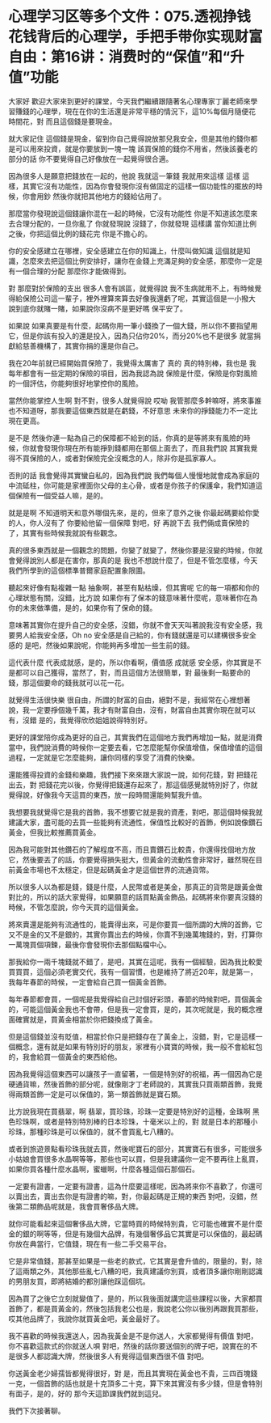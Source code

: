 # 心理学习区等多个文件：075.透视挣钱花钱背后的心理学，手把手带你实现财富自由：第16讲：消费时的“保值”和“升值”功能

大家好 歡迎大家來到更好的課堂，今天我們繼續跟隨著名心理專家丁麗老師來學習賺錢的心理學，現在在你的生活還是非常平穩的情況下，這10%每個月隨便花 時間花，對 而且這個錢是要現金。

就大家記住 這個錢是現金，留到你自己覺得說放那兒我安全，但是其他的錢你都是可以用來投資，就是你要放到一塊一塊 該買保險的錢你不用省，然後該養老的部分的話 你不要覺得自己好像放在一起覺得很合適。

因為很多人是願意把錢放在一起的，他說 我就這一筆錢 我就用來這樣 這樣 這樣，其實它沒有功能性，因為你會發現你沒有做固定的這樣一個功能性的擺放的時候，你會用鈔 然後你就把其他地方的錢給佔用了。

那麼當你發現說這個錢讓你混在一起的時候，它沒有功能性 你是不知道該怎麼來去合理分配的，一旦你亂了 你就發現說 沒錢了，你就發現 這樣講 當你知道比例之後，你把這個比例的錢花完 你是不擔心的。

你的安全感建立在哪裡，安全感建立在你的知識上，什麼叫做知識 這個就是知識，怎麼來去把這個比例安排好，讓你在金錢上充滿足夠的安全感，那麼你一定是有一個合理的分配 那麼你才能做得到。

對 那麼對於保險的支出 很多人會有誤區，就覺得說 我不生病就用不上，有時候覺得給保險公司這一輩子，裡外裡算來算去好像我還虧了呢，其實這個是一小撥大 說到底你就賭一賭，如果說你沒病不是更好嗎 保平安了。

如果說 如果真要是有什麼，起碼你用一筆小錢換了一個大錢，所以你不要指望用它，但是你該有投入的還是投入，因為只佔你20%，而分20%也不是很多 就當捐獻給慈善機構了，其實你捐的還是你自己。

我在20年前就已經開始買保險了，我覺得太厲害了 真的 真的特別棒，我也是 我每年都會有一些定期的保險的項目，因為我認為說 保險是什麼，保險是你對風險的一個評估，你能夠很好地掌控你的風險。

當然你能掌控人生啊 對不對，很多人就覺得說 哎呦 我管那麼多幹嘛呀，將來事誰也不知道呀，那我要這個東西就是在虧錢，不好意思 未來你的掙錢能力不一定比現在更高。

是不是 然後你連一點為自己的保障都不給到的話，你真的是等將來有風險的時候，你就會發現你現在所有能掙到錢都用在那個上面去了，而且我們說 其實我覺得不買保險的人，或者對保險完全沒概念的人，除非你是孤家寡人。

否則的話 我會覺得其實蠻自私的，因為我們說 我們每個人慢慢地就會成為家庭的中流砥柱，你可能是家裡面你父母的主心骨，或者是你孩子的保護傘，我們知道這個保險有一個受益人嘛，是的。

就是是啊 不知道明天和意外哪個先來，是的，但來了意外之後 你最起碼要給你愛的人，你人沒有了 你要給他留一個保障 對吧，好 再說下去 我們倆成賣保險的了，其實有些時候我就說有些觀念。

真的很多東西就是一個觀念的問題，你變了就變了，然後你要是沒變的時候，你就會覺得說別人都是在害你，那真的是 我也不想說什麼了，但是不管怎麼樣，今天我們所學到的這個標準普爾家庭配置象限圖。

聽起來好像有點複雜一點 抽象啊，甚至有點枯燥，但其實呢 它的每一項都和你的心理狀態有關，沒錯，比方說 如果你有了保本的錢意味著什麼呢，意味著你在為你的未來做準備，是的，如果你有了保命的錢。

意味著其實你在提升自己的安全感，沒錯，你就不會天天叫著說我沒有安全感，我要男人給我安全感，Oh no 安全感是自己給的，你有錢就還是可以建構很多安全感的 是吧，然後如果說呢，你能夠再多增加一些生前的錢。

這代表什麼 代表成就感，是的，所以你看啊，價值感 成就感 安全感，你其實是不是都可以自己獲得，當然了，對，而且這個方法很簡單，對 最後剩一點要命的錢，那這個要命的錢我就可以花一花。

就覺得生活很快樂 很自由，所謂的財富的自由，絕對不是，我經常在心裡想著說，我一定要掙個幾千萬，我才有財富自由，沒有，財富自由其實你現在就可以有，沒錯 是的，我覺得欣欣姐姐說得特別好。

更好的課堂陪你成為更好的自己，其實我們在這個地方我們再增加一點，就是消費當中，我們說消費的時候你一定要去看，它怎麼能幫你保值增值，保值增值的這個過程，一定就是它怎麼能夠，讓你同樣的享受了消費的快樂。

還能獲得投資的金錢和樂趣，我們接下來來跟大家說一說，如何花錢，對 把錢花出去，對 把錢花完以後，你覺得把錢還存起來了，那這個感覺就特別好了，你就覺得說，好像我今天這買的東西，放一段時間還能夠幫我升值。

我想要我就覺得它是我的首飾，我不想要它就是我的資產，對吧，那這個時候我就建議大家，盡可能的去買一些能夠有流通性，保值性比較好的首飾，例如說像鑽石 黃金，但我比較推薦買黃金。

因為我可能對其他鑽石的了解程度不高，而且賣鑽石比較貴，你還得找個地方放它，然後要丟了的話，你要覺得損失挺大，但黃金的流動性會非常好，雖然現在目前黃金市場也不太穩定，但是起碼黃金才是這個世界的流通貨幣。

所以很多人以為都是錢，錢是什麼，人民幣或者是美金，那真正的貨幣是跟黃金做對比的，所以的話大家覺得，如果願意的話買點黃金飾品，起碼將來你要真沒錢的時候，不管怎麼說，你今天買的這個黃金。

將來賣還是能夠有流通性的，能賣得出來，可是你要買一個所謂的大牌的首飾，它又不是金的又不是銀的，其實你賣出去的時候，你賣不到幾萬塊錢的，對，打算你一萬塊買個項鍊，最後你會發現你去那個點檔中心。

那我給你一兩千塊錢就不錯了，是吧，其實在這呢，我有一個經驗，因為我比較愛買買買，這個必須老實交代，我有一個習慣，也是維持了將近20年，就是第一，我每年春節的時候，一定會給自己買一個黃金首飾。

每年春節都會買，一個呢是我覺得給自己討個好彩頭，春節的時候對吧，買個黃金的，可能這個黃金我也不會帶，但是我一定會買，是的，其次呢就是，我的概念裡面確實就是，買黃金相當於你把錢換成了黃金。

但是這個錢並沒有貶值，相當於你只是把錢存在了黃金上，沒錯，對，它是這樣一個概念，還有就是如果有特別好的朋友，家裡有小寶寶的時候，我一般不會給紅包的，我會給買一個黃金的東西給他。

因為我覺得這個東西可以讓孩子一直留著，一個是特別好的祝福，再一個因為它是硬通貨嘛，然後首飾的部分呢，就像剛才丁老師說的，其實我只買兩類首飾，我覺得兩類首飾一定是可以保值的，第一類首飾就是寶石類。

比方說我現在買翡翠，啊 翡翠，買珍珠，珍珠一定要是特別好的這種，金珠啊 黑色珍珠啊，或者是特別特別棒的日本珍珠，十毫米以上的，對 就是日本的那種小珍珠，那種珍珠是可以保值的，就不會買亂七八糟的。

或者到旅遊景點看珍珠我就去買，然後呢寶石的部分，其實寶石有很多，可能很多小姑娘會買很多水晶啊等等，那些也可以買，但是我建議你一定不要再往上亂買，如果你買各種什麼水晶啊，蜜蠟啊，什麼各種這個石那個石。

一定要有證書，一定要有證書，這為什麼要這樣呢，因為將來你不喜歡了，你還可以賣出去，賣出去你是有證書的嘛，對，你最起碼是正規的東西 對吧，沒錯，然後第二類飾品呢就是，我會買奢侈品大牌。

就你可能看起來這個奢侈品大牌，它當時買的時候特別貴，它可能也確實不是什麼金的銀的啊等等，但是有幾個大品牌，有幾個奢侈品它其實是可以保值的，最起碼你放在典當行，它值錢，現在有一些二手交易平台。

它是非常值錢，那甚至如果是一些老的款式，它其實是會升值的，限量的，對，除了這兩類之外，其他那些亂七八糟的吧，我真建議你別買，或者頂多讓你剛剛認識的男朋友買，即將結婚的都別讓他踩這個坑。

因為買了之後它立刻就變值了，是的，所以我後面就講完這些課程以後，大家都買首飾了，都是買黃金的，然後包括我老公也是，我說老公你以後別再跟我買那些，哎其他品牌了，我說你就買黃金吧，黃金最好了。

我不喜歡的時候我還送人，因為我黃金是不是你送人，大家都覺得有價值 對吧，你不喜歡這款式的你就送人唄 對吧，然後的話你要送個別的牌子吧，說實在的不是很多人都認識大牌，然後很多人有覺得這個東西很不值 對吧。

你送黃金老少婦孺皆都覺得很好，對 是，而且其實現在黃金也不貴，三四百塊錢一克，一個首飾的話也就是十克頂多二十克，算下來其實沒有多少錢，但是會特別有面子，是的，好的 那今天這節課我們就到這兒。

我們下次接著聊。
